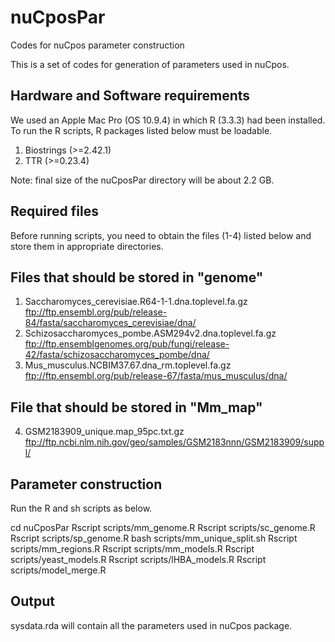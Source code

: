 # nuCposPar
Codes for nuCpos parameter construction

This is a set of codes for generation of parameters used in nuCpos.


## Hardware and Software requirements ###############################
We used an Apple Mac Pro (OS 10.9.4) in which R (3.3.3) had been installed. 
To run the R scripts, R packages listed below must be loadable.

1. Biostrings (>=2.42.1)
2. TTR (>=0.23.4)

Note: final size of the nuCposPar directory will be about 2.2 GB.


## Required files ###################################################
Before running scripts, you need to obtain the files (1-4) listed below and store them in appropriate directories.

## Files that should be stored in "genome" 
1. Saccharomyces_cerevisiae.R64-1-1.dna.toplevel.fa.gz
    ftp://ftp.ensembl.org/pub/release-84/fasta/saccharomyces_cerevisiae/dna/
2. Schizosaccharomyces_pombe.ASM294v2.dna.toplevel.fa.gz
    ftp://ftp.ensemblgenomes.org/pub/fungi/release-42/fasta/schizosaccharomyces_pombe/dna/
3. Mus_musculus.NCBIM37.67.dna_rm.toplevel.fa.gz
    ftp://ftp.ensembl.org/pub/release-67/fasta/mus_musculus/dna/

## File that should be stored in "Mm_map" 
4. GSM2183909_unique.map_95pc.txt.gz
    ftp://ftp.ncbi.nlm.nih.gov/geo/samples/GSM2183nnn/GSM2183909/suppl/


## Parameter construction ###########################################
Run the R and sh scripts as below. 

cd nuCposPar
Rscript scripts/mm_genome.R
Rscript scripts/sc_genome.R
Rscript scripts/sp_genome.R
bash scripts/mm_unique_split.sh
Rscript scripts/mm_regions.R
Rscript scripts/mm_models.R
Rscript scripts/yeast_models.R
Rscript scripts/lHBA_models.R
Rscript scripts/model_merge.R


## Output ############################################################
sysdata.rda will contain all the parameters used in nuCpos package.


